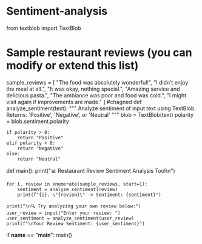 # Sentiment-analysis
from textblob import TextBlob

# Sample restaurant reviews (you can modify or extend this list)
sample_reviews = [
    "The food was absolutely wonderful!",
    "I didn’t enjoy the meal at all.",
    "It was okay, nothing special.",
    "Amazing service and delicious pasta.",
    "The ambiance was poor and food was cold.",
    "I might visit again if improvements are made."
]
#chagned
def analyze_sentiment(text):
    """
    Analyze sentiment of input text using TextBlob.
    Returns: 'Positive', 'Negative', or 'Neutral'
    """
    blob = TextBlob(text)
    polarity = blob.sentiment.polarity

    if polarity > 0:
        return "Positive"
    elif polarity < 0:
        return "Negative"
    else:
        return "Neutral"

def main():
    print("📊 Restaurant Review Sentiment Analysis Tool\n")

    for i, review in enumerate(sample_reviews, start=1):
        sentiment = analyze_sentiment(review)
        print(f"{i}. \"{review}\" -> Sentiment: {sentiment}")

    print("\n🔍 Try analyzing your own review below:")
    user_review = input("Enter your review: ")
    user_sentiment = analyze_sentiment(user_review)
    print(f"\nYour Review Sentiment: {user_sentiment}")

if __name__ == "__main__":
    main()
